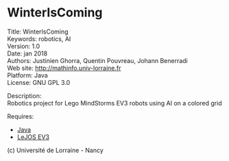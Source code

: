 # WinterIsComing

Title: WinterIsComing  
Keywords: robotics, AI  
Version: 1.0  
Date: jan 2018  
Authors: Justinien Ghorra, Quentin Pouvreau, Johann Benerradi  
Web site: <http://mathinfo.univ-lorraine.fr>  
Platform: Java  
License: GNU GPL 3.0  


Description:  
Robotics project for Lego MindStorms EV3 robots using AI on a colored grid  


Requires:  
  - [Java](https://www.oracle.com/fr/java/index.html)  
  - [LeJOS EV3](https://sourceforge.net/projects/ev3.lejos.p/files/0.9.1-beta/)  


(c) Université de Lorraine - Nancy

